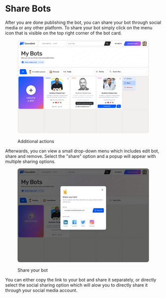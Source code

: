 # Share Bots

After you are done publishing the bot, you can share your bot through social media or any other platform. To share your bot simply click on the menu icon that is visible on the top right corner of the bot card.

<figure><img src="../.gitbook/assets/Group 362468143.png" alt=""><figcaption><p>Additional actions</p></figcaption></figure>

Afterwards, you can view a small drop-down menu which includes edit bot, share and remove. Select the "share" option and a popup will appear with multiple sharing options.&#x20;

<figure><img src="../.gitbook/assets/Group 362468144.png" alt=""><figcaption><p>Share your bot</p></figcaption></figure>

You can either copy the link to your bot and share it separately, or directly select the social sharing option which will alow you to directly share it through your social media account. &#x20;
